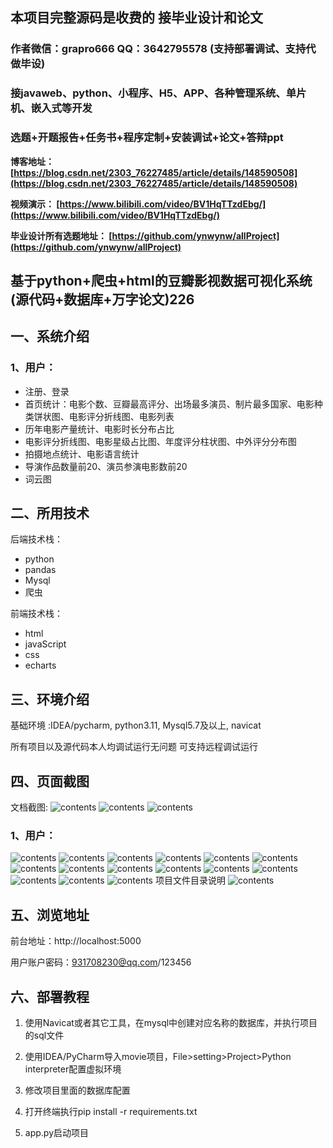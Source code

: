 ## 本项目完整源码是收费的  接毕业设计和论文

### 作者微信：grapro666 QQ：3642795578 (支持部署调试、支持代做毕设)

### 接javaweb、python、小程序、H5、APP、各种管理系统、单片机、嵌入式等开发

### 选题+开题报告+任务书+程序定制+安装调试+论文+答辩ppt

**博客地址：
[https://blog.csdn.net/2303_76227485/article/details/148590508](https://blog.csdn.net/2303_76227485/article/details/148590508)**

**视频演示：
[https://www.bilibili.com/video/BV1HqTTzdEbg/](https://www.bilibili.com/video/BV1HqTTzdEbg/)**

**毕业设计所有选题地址：
[https://github.com/ynwynw/allProject](https://github.com/ynwynw/allProject)**

## 基于python+爬虫+html的豆瓣影视数据可视化系统(源代码+数据库+万字论文)226
## 一、系统介绍
### 1、用户：
- 注册、登录
- 首页统计：电影个数、豆瓣最高评分、出场最多演员、制片最多国家、电影种类饼状图、电影评分折线图、电影列表
- 历年电影产量统计、电影时长分布占比
- 电影评分折线图、电影星级占比图、年度评分柱状图、中外评分分布图
- 拍摄地点统计、电影语言统计
- 导演作品数量前20、演员参演电影数前20
- 词云图

## 二、所用技术
后端技术栈：
- python
- pandas
- Mysql
- 爬虫

前端技术栈：
- html
- javaScript
- css
- echarts

## 三、环境介绍
基础环境 :IDEA/pycharm, python3.11, Mysql5.7及以上, navicat

所有项目以及源代码本人均调试运行无问题 可支持远程调试运行

## 四、页面截图
文档截图:
![contents](./picture/picture0.png)
![contents](./picture/picture00.png)
![contents](./picture/picture000.png)
### 1、用户：
![contents](./picture/picture1.png)
![contents](./picture/picture2.png)
![contents](./picture/picture3.png)
![contents](./picture/picture4.png)
![contents](./picture/picture5.png)
![contents](./picture/picture6.png)
![contents](./picture/picture7.png)
![contents](./picture/picture8.png)
![contents](./picture/picture9.png)
![contents](./picture/picture10.png)
![contents](./picture/picture11.png)
![contents](./picture/picture12.png)
![contents](./picture/picture13.png)
![contents](./picture/picture14.png)
![contents](./picture/picture15.png)
项目文件目录说明
![contents](./picture/豆瓣项目文件说明.jpg)

## 五、浏览地址
前台地址：http://localhost:5000

用户账户密码：931708230@qq.com/123456


## 六、部署教程
1. 使用Navicat或者其它工具，在mysql中创建对应名称的数据库，并执行项目的sql文件

2. 使用IDEA/PyCharm导入movie项目，File>setting>Project>Python interpreter配置虚拟环境

3. 修改项目里面的数据库配置

4. 打开终端执行pip install -r requirements.txt 

5. app.py启动项目
